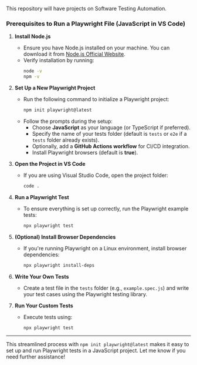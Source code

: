 This repository will have projects on Software Testing Automation.

### Prerequisites to Run a Playwright File (JavaScript in VS Code)

1. **Install Node.js**
   - Ensure you have Node.js installed on your machine. You can download it from [Node.js Official Website](https://nodejs.org/).
   - Verify installation by running:
     ```bash
     node -v
     npm -v
     ```

2. **Set Up a New Playwright Project**
   - Run the following command to initialize a Playwright project:
     ```bash
     npm init playwright@latest
     ```
   - Follow the prompts during the setup:
     - Choose **JavaScript** as your language (or TypeScript if preferred).
     - Specify the name of your tests folder (default is `tests` or `e2e` if a `tests` folder already exists).
     - Optionally, add a **GitHub Actions workflow** for CI/CD integration.
     - Install Playwright browsers (default is **true**).

3. **Open the Project in VS Code**
   - If you are using Visual Studio Code, open the project folder:
     ```bash
     code .
     ```

4. **Run a Playwright Test**
   - To ensure everything is set up correctly, run the Playwright example tests:
     ```bash
     npx playwright test
     ```

5. **(Optional) Install Browser Dependencies**
   - If you're running Playwright on a Linux environment, install browser dependencies:
     ```bash
     npx playwright install-deps
     ```

6. **Write Your Own Tests**
   - Create a test file in the `tests` folder (e.g., `example.spec.js`) and write your test cases using the Playwright testing library.

7. **Run Your Custom Tests**
   - Execute tests using:
     ```bash
     npx playwright test
     ```

---

This streamlined process with `npm init playwright@latest` makes it easy to set up and run Playwright tests in a JavaScript project. Let me know if you need further assistance!

  
